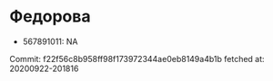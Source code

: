 # Федорова
- 567891011: NA

Commit: f22f56c8b958ff98f173972344ae0eb8149a4b1b
 fetched at: 20200922-201816
